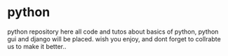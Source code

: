 # python
python repository here all code and tutos about basics of python, python gui and django will be placed.
wish you enjoy, and dont forget to collrabte us to make it better..
